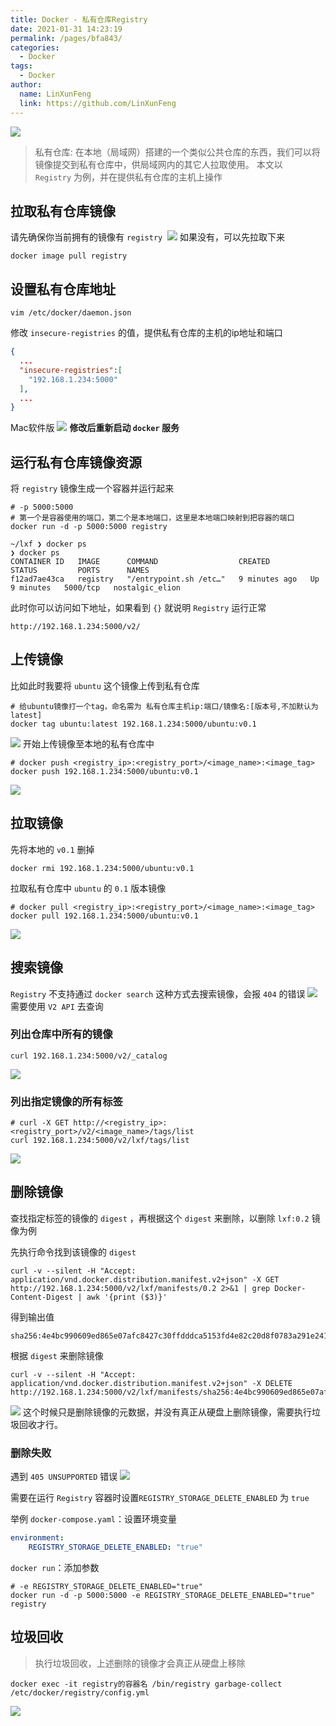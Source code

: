 ```yaml
---
title: Docker - 私有仓库Registry
date: 2021-01-31 14:23:19
permalink: /pages/bfa843/
categories: 
  - Docker
tags: 
  - Docker
author: 
  name: LinXunFeng
  link: https://github.com/LinXunFeng
---
```



![](https://cdn.jsdelivr.net/gh/FullStackAction/PicBed@resource/image/20210131143241.jpeg)



> 私有仓库: 在本地（局域网）搭建的一个类似公共仓库的东西，我们可以将镜像提交到私有仓库中，供局域网内的其它人拉取使用。
> 本文以 `Registry` 为例，并在提供私有仓库的主机上操作



## 拉取私有仓库镜像
请先确保你当前拥有的镜像有 `registry` 
![](https://cdn.jsdelivr.net/gh/FullStackAction/PicBed@resource/image/20210131143259.png)
如果没有，可以先拉取下来

```shell
docker image pull registry
```
## 设置私有仓库地址
```shell
vim /etc/docker/daemon.json
```
修改 `insecure-registries` 的值，提供私有仓库的主机的ip地址和端口
```json
{
  ...
  "insecure-registries":[
    "192.168.1.234:5000"
  ],
  ...
}
```
Mac软件版
![](https://cdn.jsdelivr.net/gh/FullStackAction/PicBed@resource/image/20210131143315.png)
**修改后重新启动 `docker` 服务**


## 运行私有仓库镜像资源
将 `registry` 镜像生成一个容器并运行起来
```shell
# -p 5000:5000 
# 第一个是容器使用的端口，第二个是本地端口，这里是本地端口映射到把容器的端口
docker run -d -p 5000:5000 registry
```
```shell
~/lxf ❯ docker ps
❯ docker ps
CONTAINER ID   IMAGE      COMMAND                  CREATED         STATUS         PORTS      NAMES
f12ad7ae43ca   registry   "/entrypoint.sh /etc…"   9 minutes ago   Up 9 minutes   5000/tcp   nostalgic_elion
```
此时你可以访问如下地址，如果看到 `{}` 就说明 `Registry` 运行正常
```shell
http://192.168.1.234:5000/v2/
```


## 上传镜像


比如此时我要将 `ubuntu` 这个镜像上传到私有仓库
```shell
# 给ubuntu镜像打一个tag，命名需为 私有仓库主机ip:端口/镜像名:[版本号,不加默认为latest]
docker tag ubuntu:latest 192.168.1.234:5000/ubuntu:v0.1
```
![](https://cdn.jsdelivr.net/gh/FullStackAction/PicBed@resource/image/20210131143336.png)
开始上传镜像至本地的私有仓库中

```shell
# docker push <registry_ip>:<registry_port>/<image_name>:<image_tag>
docker push 192.168.1.234:5000/ubuntu:v0.1
```
![](https://cdn.jsdelivr.net/gh/FullStackAction/PicBed@resource/image/20210131143349.png)
## 拉取镜像
先将本地的 `v0.1` 删掉
```shell
docker rmi 192.168.1.234:5000/ubuntu:v0.1
```
拉取私有仓库中 `ubuntu` 的 `0.1` 版本镜像
```shell
# docker pull <registry_ip>:<registry_port>/<image_name>:<image_tag>
docker pull 192.168.1.234:5000/ubuntu:v0.1
```
![](https://cdn.jsdelivr.net/gh/FullStackAction/PicBed@resource/image/20210131143403.png)
## 搜索镜像
`Registry` 不支持通过 `docker search` 这种方式去搜索镜像，会报 `404` 的错误
![](https://cdn.jsdelivr.net/gh/FullStackAction/PicBed@resource/image/20210131143415.png)
需要使用 `V2 API` 去查询


### 列出仓库中所有的镜像
```shell
curl 192.168.1.234:5000/v2/_catalog
```
![](https://cdn.jsdelivr.net/gh/FullStackAction/PicBed@resource/image/20210131143430.png)
### 列出指定镜像的所有标签
```shell
# curl -X GET http://<registry_ip>:<registry_port>/v2/<image_name>/tags/list
curl 192.168.1.234:5000/v2/lxf/tags/list
```
![](https://cdn.jsdelivr.net/gh/FullStackAction/PicBed@resource/image/20210131143447.png)
## 删除镜像
查找指定标签的镜像的 `digest` ，再根据这个 `digest` 来删除，以删除 `lxf:0.2` 镜像为例


先执行命令找到该镜像的 `digest` 
```shell
curl -v --silent -H "Accept: application/vnd.docker.distribution.manifest.v2+json" -X GET  http://192.168.1.234:5000/v2/lxf/manifests/0.2 2>&1 | grep Docker-Content-Digest | awk '{print ($3)}'
```
得到输出值
```shell
sha256:4e4bc990609ed865e07afc8427c30ffdddca5153fd4e82c20d8f0783a291e241
```
根据 `digest` 来删除镜像
```shell
curl -v --silent -H "Accept: application/vnd.docker.distribution.manifest.v2+json" -X DELETE http://192.168.1.234:5000/v2/lxf/manifests/sha256:4e4bc990609ed865e07afc8427c30ffdddca5153fd4e82c20d8f0783a291e241
```
![](https://cdn.jsdelivr.net/gh/FullStackAction/PicBed@resource/image/20210131143500.png)
这个时候只是删除镜像的元数据，并没有真正从硬盘上删除镜像，需要执行垃圾回收才行。


### 删除失败
遇到 `405 UNSUPPORTED` 错误
![](https://cdn.jsdelivr.net/gh/FullStackAction/PicBed@resource/image/20210131143512.png)


需要在运行 `Registry` 容器时设置`REGISTRY_STORAGE_DELETE_ENABLED` 为 `true` 

举例
`docker-compose.yaml`：设置环境变量

```yaml
environment:
    REGISTRY_STORAGE_DELETE_ENABLED: "true"
```


`docker run`：添加参数
```shell
# -e REGISTRY_STORAGE_DELETE_ENABLED="true"
docker run -d -p 5000:5000 -e REGISTRY_STORAGE_DELETE_ENABLED="true" registry
```


## 垃圾回收
> 执行垃圾回收，上述删除的镜像才会真正从硬盘上移除

```shell
docker exec -it registry的容器名 /bin/registry garbage-collect /etc/docker/registry/config.yml
```
![](https://cdn.jsdelivr.net/gh/FullStackAction/PicBed@resource/image/20210131143530.png)
